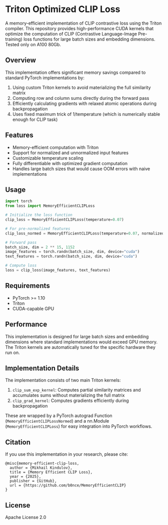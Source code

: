# Triton Optimized CLIP Loss

A memory-efficient implementation of CLIP contrastive loss using the Triton compiler. This repository provides high-performance CUDA kernels that optimize the computation of CLIP (Contrastive Language-Image Pre-training) loss functions for large batch sizes and embedding dimensions. Tested only on A100 80Gb.

## Overview

This implementation offers significant memory savings compared to standard PyTorch implementations by:

1. Using custom Triton kernels to avoid materializing the full similarity matrix
2. Computing row and column sums directly during the forward pass
3. Efficiently calculating gradients with relaxed atomic operations during backpropagation
4. Uses fixed maximum trick of 1/temperature (which is numerically stable enough for CLIP task)

## Features

- Memory-efficient computation with Triton
- Support for normalized and unnormalized input features
- Customizable temperature scaling
- Fully differentiable with optimized gradient computation
- Handles large batch sizes that would cause OOM errors with naive implementations

## Usage

```python
import torch
from loss import MemoryEfficientCLIPLoss

# Initialize the loss function
clip_loss = MemoryEfficientCLIPLoss(temperature=0.07)

# For pre-normalized features
clip_loss_normed = MemoryEfficientCLIPLoss(temperature=0.07, normalized_inputs=True)

# Forward pass
batch_size, dim = 2 ** 15, 1152
image_features = torch.randn(batch_size, dim, device="cuda")
text_features = torch.randn(batch_size, dim, device="cuda")

# Compute loss
loss = clip_loss(image_features, text_features)
```

## Requirements

- PyTorch >= 1.10
- Triton
- CUDA-capable GPU

## Performance

This implementation is designed for large batch sizes and embedding dimensions where standard implementations would exceed GPU memory. The Triton kernels are automatically tuned for the specific hardware they run on.

## Implementation Details

The implementation consists of two main Triton kernels:

1. `clip_sum_exp_kernel`: Computes partial similarity matrices and accumulates sums without materializing the full matrix
2. `clip_grad_kernel`: Computes gradients efficiently during backpropagation

These are wrapped by a PyTorch autograd Function (`MemoryEfficientCLIPLossNormed`) and a nn.Module (`MemoryEfficientCLIPLoss`) for easy integration into PyTorch workflows.

## Citation

If you use this implementation in your research, please cite:

```
@misc{memory-efficient-clip-loss,
  author = {Mikhail Kindulov},
  title = {Memory Efficient CLIP Loss},
  year = {2025},
  publisher = {GitHub},
  url = {https://github.com/b0nce/MemoryEfficientCLIP}
}
```

## License

Apache License 2.0
